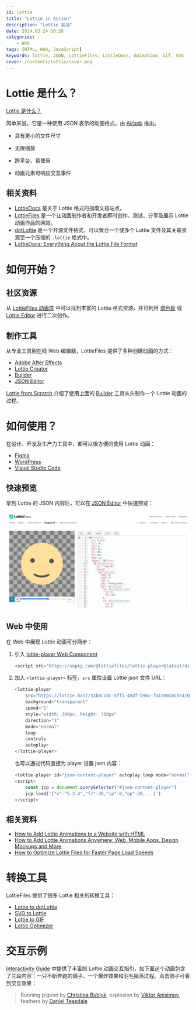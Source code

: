 ```yaml
---
id: lottie
title: "Lottie in Action"
description: "Lottie 实战"
date: 2024.03.24 10:26
categories:
    - Web
tags: [HTML, Web, JavaScript]
keywords: lottie, JSON, LottieFiles, LottieDocs, Animation, Gif, SVG
cover: /contents/lottie/cover.png
---
```


<script src="https://unpkg.com/@lottiefiles/lottie-player@2.0.4/dist/lottie-player.js"></script>

Lottie 是什么？
=============

[Lottie 是什么？](https://lottiefiles.com/what-is-lottie) 

简单来说，它是一种使用 JSON 表示的动画格式，由 [Airbnb](https://airbnb.io/lottie) 推出。

- 具有更小的文件尺寸

<lottie-player autoplay loop mode="normal" style="width: 640px" src="/contents/lottie/small.json"></lottie-player>

- 无限缩放

<lottie-player autoplay loop mode="normal" style="width: 320px" src="/contents/lottie/scalable.json"></lottie-player>

- 跨平台、易使用

<lottie-player autoplay loop mode="normal" style="width: 320px" src="/contents/lottie/multi-platform.json"></lottie-player>

- 动画元素可响应交互事件

<lottie-player autoplay loop mode="normal" style="width: 320px" src="/contents/lottie/interactivity.json"></lottie-player>

相关资料
-------

- [LottieDocs](https://lottiefiles.github.io/lottie-docs/) 是关于 Lottie 格式的指南文档站点。
- [LottieFiles](https://www.lottiefiles.com/) 是一个让动画制作者和开发者即时创作、测试、分享及展示 Lottie 动画作品的网站。
- [dotLottie](https://dotlottie.io/) 是一个开源文件格式，可以聚合一个或多个 Lottie 文件及其关联资源至一个压缩的 `.lottie` 格式中。
- [LottieDocs: Everything About the Lottie File Format](https://lottiefiles.com/blog/working-with-lottie-animations/lottiedocs-everything-about-lottie-json-file-format) 


如何开始？
========

社区资源
-------

从 [LottieFiles 动画库](https://lottiefiles.com/featured) 中可以找到丰富的 Lottie 格式资源，并可利用 [调色板](https://lottiefiles.com/features/color-palette) 或 [Lottie Editor](https://lottiefiles.com/lottie-editor) 进行二次创作。

制作工具
-------

从专业工具到在线 Web 编辑器，LottieFiles 提供了多种创建动画的方式：

- [Adobe After Effects](https://lottiefiles.com/plugins/after-effects)
- [Lottie Creator](https://lottiefiles.com/lottie-creator)
- [Builder](https://lottiefiles.github.io/lottie-docs/playground/builder/)
- [JSON Editor](https://lottiefiles.github.io/lottie-docs/playground/json_editor/)

[Lottie from Scratch](https://lottiefiles.github.io/lottie-docs/breakdown/lottie_from_scratch/) 介绍了使用上面的 [Builder](https://lottiefiles.github.io/lottie-docs/playground/builder/) 工具从头制作一个 Lottie 动画的过程。


如何使用？
========

在设计、开发及生产力工具中，都可以很方便的使用 Lottie 动画：

- [Figma](https://lottiefiles.com/figma)
- [WordPress](https://lottiefiles.com/plugins/wordpress)
- [Visual Studio Code](https://lottiefiles.com/plugins/visual-studio-code)

快速预览
-------

拿到 Lottie 的 JSON 内容后，可以在 [JSON Editor](https://lottiefiles.github.io/lottie-docs/playground/json_editor/) 中快速预览：

![editor](/contents/lottie/editor.png)

Web 中使用
---------

在 Web 中展现 Lottie 动画可分两步：

1. 引入 [lottie-player Web Component](https://github.com/LottieFiles/lottie-player)

    ```js
    <script src="https://unpkg.com/@lottiefiles/lottie-player@latest/dist/lottie-player.js"></script>
    ```

2. 加入 `<lottie-player>` 标签，`src` 属性设置 Lottie json 文件 URL：

    ```js
    <lottie-player 
        src="https://lottie.host/31b0c1dc-5ff1-45df-b96c-fa1200c8c554/QTcdtW0332.json" 
        background="transparent" 
        speed="1" 
        style="width: 300px; height: 300px" 
        direction="1" 
        mode="normal" 
        loop 
        controls 
        autoplay>
    </lottie-player>
    ```

    <lottie-player src="/contents/lottie/smile.json" background="transparent" speed="1" style="width: 300px; height: 300px" direction="1" mode="normal" loop controls autoplay></lottie-player>

    也可以通过代码直接为 player 设置 json 内容：

    ```js
    <lottie-player id="json-content-player" autoplay loop mode="normal" style="width: 320px"></lottie-player>
    <script>
        const jcp = document.querySelector("#json-content-player")
        jcp.load('{"v":"5.3.4","fr":30,"ip":0,"op":38,...}')
    </script>
    ```

    <lottie-player id="json-content-player" autoplay loop mode="normal" style="width: 320px"></lottie-player>
    <script>
        const jcp = document.querySelector("#json-content-player");
        jcp.load(
            '{"v":"5.3.4","fr":30,"ip":0,"op":38,"w":315,"h":600,"nm":"new","ddd":0,"assets":[],"fonts":{"list":[{"origin":0,"fPath":"https://fonts.googleapis.com/css?family=Teko","fClass":"","fFamily":"Teko","fWeight":"","fStyle":"Bold","fName":"Teko-Bold","ascent":66.8991088867188}]},"layers":[{"ddd":0,"ind":1,"ty":5,"nm":"Text","sr":1,"ks":{"o":{"a":0,"k":100,"ix":11},"r":{"a":0,"k":0,"ix":10},"p":{"a":1,"k":[{"i":{"x":0.667,"y":1},"o":{"x":0.333,"y":0},"n":"0p667_1_0p333_0","t":0,"s":[156,406.5,0],"e":[162.5,313.356,0],"to":[0,10.0499181747437,0],"ti":[0,-19.352819442749,0]},{"i":{"x":0.667,"y":1},"o":{"x":0.333,"y":0},"n":"0p667_1_0p333_0","t":6,"s":[162.5,313.356,0],"e":[155.5,501,0],"to":[0,4.55757522583008,0],"ti":[0,-2.36674880981445,0]},{"i":{"x":0.667,"y":1},"o":{"x":0.333,"y":0},"n":"0p667_1_0p333_0","t":17,"s":[155.5,501,0],"e":[156,481,0],"to":[0,12.4166669845581,0],"ti":[0,-2.36674880981445,0]},{"i":{"x":0.667,"y":1},"o":{"x":0.167,"y":0},"n":"0p667_1_0p167_0","t":21,"s":[156,481,0],"e":[156,481,0],"to":[0,12.4166669845581,0],"ti":[0,-2.36674880981445,0]},{"t":22}],"ix":2},"a":{"a":0,"k":[0,0,0],"ix":1},"s":{"a":1,"k":[{"i":{"x":[0.667,0.667,0.667],"y":[1,1,1]},"o":{"x":[0.333,0.333,0.333],"y":[0,0,0]},"n":["0p667_1_0p333_0","0p667_1_0p333_0","0p667_1_0p333_0"],"t":0,"s":[100,-0.676,100],"e":[100,100,100]},{"i":{"x":[0.667,0.667,0.667],"y":[1,1,1]},"o":{"x":[0.333,0.333,0.333],"y":[0,0,0]},"n":["0p667_1_0p333_0","0p667_1_0p333_0","0p667_1_0p333_0"],"t":17,"s":[100,100,100],"e":[100,100,100]},{"i":{"x":[0.667,0.667,0.667],"y":[1,1,1]},"o":{"x":[0.167,0.167,0.167],"y":[0,0,0]},"n":["0p667_1_0p167_0","0p667_1_0p167_0","0p667_1_0p167_0"],"t":21,"s":[100,100,100],"e":[100,100,100]},{"t":22}],"ix":6}},"ao":0,"t":{"d":{"k":[{"s":{"s":41,"f":"Teko-Bold","t":"Yey!","j":2,"tr":0,"lh":49.2,"ls":0,"fc":[0.113,0.597,0.871]},"t":0}]},"p":{},"m":{"g":1,"a":{"a":0,"k":[0,0],"ix":2}},"a":[]},"ip":0,"op":150,"st":0,"bm":0},{"ddd":0,"ind":2,"ty":4,"nm":"bodyband Konturen","parent":4,"sr":1,"ks":{"o":{"a":0,"k":100,"ix":11},"r":{"a":0,"k":0,"ix":10},"p":{"a":0,"k":[157.5,129,0],"ix":2},"a":{"a":0,"k":[157.5,140,0],"ix":1},"s":{"a":0,"k":[100,100,100],"ix":6}},"ao":0,"shapes":[{"ty":"gr","it":[{"ind":0,"ty":"sh","ix":1,"ks":{"a":1,"k":[{"i":{"x":0.667,"y":1},"o":{"x":0.333,"y":0},"n":"0p667_1_0p333_0","t":9,"s":[{"i":[[0,0],[0,0],[0,0],[0,0]],"o":[[0,0],[0,0],[0,0],[0,0]],"v":[[-14.5,52],[14.5,52],[14.5,52.25],[-14.5,52.25]],"c":true}],"e":[{"i":[[0,0],[0,0],[0,0],[0,0]],"o":[[0,0],[0,0],[0,0],[0,0]],"v":[[-14.5,-41],[14.5,-41],[14.5,52.25],[-14.5,52.25]],"c":true}]},{"t":19.111328125}],"ix":2},"nm":"Pfad 1","mn":"ADBE Vector Shape - Group","hd":false},{"ty":"fl","c":{"a":0,"k":[0.870999991894,0.270999997854,0.434400886297,1],"ix":4},"o":{"a":0,"k":100,"ix":5},"r":1,"nm":"Fläche 1","mn":"ADBE Vector Graphic - Fill","hd":false},{"ty":"tr","p":{"a":0,"k":[160.5,184],"ix":2},"a":{"a":0,"k":[0,0],"ix":1},"s":{"a":0,"k":[100,100],"ix":3},"r":{"a":0,"k":0,"ix":6},"o":{"a":0,"k":100,"ix":7},"sk":{"a":0,"k":0,"ix":4},"sa":{"a":0,"k":0,"ix":5},"nm":"Transform"}],"nm":"Gruppe 1","np":2,"cix":2,"ix":1,"mn":"ADBE Vector Group","hd":false}],"ip":0,"op":150,"st":0,"bm":0},{"ddd":0,"ind":3,"ty":4,"nm":"topband Konturen","parent":5,"sr":1,"ks":{"o":{"a":0,"k":100,"ix":11},"r":{"a":0,"k":0,"ix":10},"p":{"a":0,"k":[157.5,140,0],"ix":2},"a":{"a":0,"k":[157.5,140,0],"ix":1},"s":{"a":0,"k":[100,100,100],"ix":6}},"ao":0,"shapes":[{"ty":"gr","it":[{"ind":0,"ty":"sh","ix":1,"ks":{"a":1,"k":[{"i":{"x":0.667,"y":1},"o":{"x":0.333,"y":0},"n":"0p667_1_0p333_0","t":16.777,"s":[{"i":[[0,0],[0,0],[0,0],[0,0]],"o":[[0,0],[0,0],[0,0],[0,0]],"v":[[-14.5,-14.5],[14.5,-14.5],[15.036,-14.207],[-13.964,-14.207]],"c":true}],"e":[{"i":[[0,0],[0,0],[0,0],[0,0]],"o":[[0,0],[0,0],[0,0],[0,0]],"v":[[-14.5,-14.5],[14.5,-14.5],[14.5,14.5],[-14.5,14.5]],"c":true}]},{"t":23}],"ix":2},"nm":"Pfad 1","mn":"ADBE Vector Shape - Group","hd":false},{"ty":"fl","c":{"a":0,"k":[0.870588243008,0.270588248968,0.435294121504,1],"ix":4},"o":{"a":0,"k":100,"ix":5},"r":1,"nm":"Fläche 1","mn":"ADBE Vector Graphic - Fill","hd":false},{"ty":"tr","p":{"a":0,"k":[160.5,128.5],"ix":2},"a":{"a":0,"k":[0,0],"ix":1},"s":{"a":0,"k":[100,100],"ix":3},"r":{"a":0,"k":0,"ix":6},"o":{"a":0,"k":100,"ix":7},"sk":{"a":0,"k":0,"ix":4},"sa":{"a":0,"k":0,"ix":5},"nm":"Transform"}],"nm":"Gruppe 1","np":2,"cix":2,"ix":1,"mn":"ADBE Vector Group","hd":false}],"ip":0,"op":150,"st":0,"bm":0},{"ddd":0,"ind":4,"ty":4,"nm":"body Konturen","sr":1,"ks":{"o":{"a":0,"k":100,"ix":11},"r":{"a":1,"k":[{"i":{"x":[0.833],"y":[0.833]},"o":{"x":[0.167],"y":[0.167]},"n":["0p833_0p833_0p167_0p167"],"t":0,"s":[0],"e":[-13]},{"i":{"x":[0.833],"y":[0.833]},"o":{"x":[0.167],"y":[0.167]},"n":["0p833_0p833_0p167_0p167"],"t":5.432,"s":[-13],"e":[17.85]},{"i":{"x":[0.833],"y":[0.833]},"o":{"x":[0.167],"y":[0.167]},"n":["0p833_0p833_0p167_0p167"],"t":11.111,"s":[17.85],"e":[0]},{"t":16.2958984375}],"ix":10},"p":{"a":1,"k":[{"i":{"x":0.667,"y":1},"o":{"x":0.333,"y":0},"n":"0p667_1_0p333_0","t":0,"s":[162.125,407.599,0],"e":[162.125,305.599,0],"to":[0,0,0],"ti":[0,0,0]},{"i":{"x":0.667,"y":1},"o":{"x":0.333,"y":0},"n":"0p667_1_0p333_0","t":8.148,"s":[162.125,305.599,0],"e":[162.125,396.099,0],"to":[0,0,0],"ti":[0,0,0]},{"t":16.2958984375}],"ix":2},"a":{"a":0,"k":[162.125,225.099,0],"ix":1},"s":{"a":0,"k":[100,100,100],"ix":6}},"ao":0,"shapes":[{"ty":"gr","it":[{"ind":0,"ty":"sh","ix":1,"ks":{"a":1,"k":[{"i":{"x":0.833,"y":0.833},"o":{"x":0.167,"y":0.167},"n":"0p833_0p833_0p167_0p167","t":0,"s":[{"i":[[0,0],[0,0],[0,0],[-3.228,0],[0,0],[-2.75,0.062]],"o":[[0,0],[0,0],[4.75,-0.188],[0,0],[3.228,0],[0,0]],"v":[[56.25,46.5],[-54.75,46.5],[-55,46.688],[-49.658,46.5],[49.658,46.5],[56,46.688]],"c":true}],"e":[{"i":[[0,0],[0,0],[0,0],[-3.228,0],[0,0],[0,3.21]],"o":[[0,0],[0,0],[0,3.21],[0,0],[3.228,0],[0,0]],"v":[[55.5,-46.5],[-55.5,-46.5],[-55.5,40.688],[-49.658,46.5],[49.658,46.5],[55.5,40.688]],"c":true}]},{"t":3.7041015625}],"ix":2},"nm":"Pfad 1","mn":"ADBE Vector Shape - Group","hd":false},{"ty":"fl","c":{"a":0,"k":[0.008000000785,0.588000009574,0.847000002394,1],"ix":4},"o":{"a":0,"k":100,"ix":5},"r":1,"nm":"Fläche 1","mn":"ADBE Vector Graphic - Fill","hd":false},{"ty":"tr","p":{"a":0,"k":[161.5,178.5],"ix":2},"a":{"a":0,"k":[0,0],"ix":1},"s":{"a":0,"k":[100,100],"ix":3},"r":{"a":0,"k":0,"ix":6},"o":{"a":0,"k":100,"ix":7},"sk":{"a":0,"k":0,"ix":4},"sa":{"a":0,"k":0,"ix":5},"nm":"Transform"}],"nm":"Gruppe 1","np":2,"cix":2,"ix":1,"mn":"ADBE Vector Group","hd":false}],"ip":0,"op":150,"st":0,"bm":0},{"ddd":0,"ind":5,"ty":4,"nm":"top Konturen","sr":1,"ks":{"o":{"a":1,"k":[{"i":{"x":[0.833],"y":[0.833]},"o":{"x":[0.167],"y":[0.167]},"n":["0p833_0p833_0p167_0p167"],"t":3.704,"s":[0],"e":[100]},{"t":4.4443359375}],"ix":11},"r":{"a":1,"k":[{"i":{"x":[0.833],"y":[0.833]},"o":{"x":[0.167],"y":[0.167]},"n":["0p833_0p833_0p167_0p167"],"t":8.148,"s":[10],"e":[-23]},{"i":{"x":[0.833],"y":[0.833]},"o":{"x":[0.167],"y":[0.167]},"n":["0p833_0p833_0p167_0p167"],"t":14.074,"s":[-23],"e":[0]},{"t":20}],"ix":10},"p":{"a":1,"k":[{"i":{"x":0.937,"y":0.946},"o":{"x":0.167,"y":0.167},"n":"0p937_0p946_0p167_0p167","t":0,"s":[160,337.5,0],"e":[150,194.5,0],"to":[0,0,0],"ti":[0,0,0]},{"i":{"x":0.097,"y":0},"o":{"x":0.084,"y":0.101},"n":"0p097_0_0p084_0p101","t":10.37,"s":[150,194.5,0],"e":[161,288.5,0],"to":[0,0,0],"ti":[0,0,0]},{"t":20}],"ix":2},"a":{"a":0,"k":[161,128.5,0],"ix":1},"s":{"a":1,"k":[{"i":{"x":[0.667,0.667,0.667],"y":[1,1,1]},"o":{"x":[0.333,0.333,0.333],"y":[0,0,0]},"n":["0p667_1_0p333_0","0p667_1_0p333_0","0p667_1_0p333_0"],"t":0,"s":[0,0,100],"e":[58.621,58.621,100]},{"i":{"x":[0.667,0.667,0.667],"y":[1,1,1]},"o":{"x":[0.333,0.333,0.333],"y":[0,0,0]},"n":["0p667_1_0p333_0","0p667_1_0p333_0","0p667_1_0p333_0"],"t":10.37,"s":[58.621,58.621,100],"e":[100,100,100]},{"t":20}],"ix":6}},"ao":0,"shapes":[{"ty":"gr","it":[{"ind":0,"ty":"sh","ix":1,"ks":{"a":0,"k":{"i":[[3.219,0],[0,0],[0,-3.204],[0,0],[-3.219,0],[0,0],[0,3.204],[0,0]],"o":[[0,0],[-3.219,0],[0,0],[0,3.204],[0,0],[3.219,0],[0,0],[0,-3.204]],"v":[[61.174,-14.5],[-61.174,-14.5],[-67,-8.7],[-67,8.7],[-61.174,14.5],[61.174,14.5],[67,8.7],[67,-8.7]],"c":true},"ix":2},"nm":"Pfad 1","mn":"ADBE Vector Shape - Group","hd":false},{"ty":"fl","c":{"a":0,"k":[0.011999999776,0.663000009574,0.957000014361,1],"ix":4},"o":{"a":0,"k":100,"ix":5},"r":1,"nm":"Fläche 1","mn":"ADBE Vector Graphic - Fill","hd":false},{"ty":"tr","p":{"a":0,"k":[161,128.5],"ix":2},"a":{"a":0,"k":[0,0],"ix":1},"s":{"a":0,"k":[100,100],"ix":3},"r":{"a":0,"k":0,"ix":6},"o":{"a":0,"k":100,"ix":7},"sk":{"a":0,"k":0,"ix":4},"sa":{"a":0,"k":0,"ix":5},"nm":"Transform"}],"nm":"Gruppe 1","np":2,"cix":2,"ix":1,"mn":"ADBE Vector Group","hd":false}],"ip":0,"op":150,"st":0,"bm":0},{"ddd":0,"ind":6,"ty":4,"nm":"schleife/new Konturen","parent":5,"sr":1,"ks":{"o":{"a":0,"k":100,"ix":11},"r":{"a":0,"k":0,"ix":10},"p":{"a":0,"k":[161,115,0],"ix":2},"a":{"a":0,"k":[161,115,0],"ix":1},"s":{"a":1,"k":[{"i":{"x":[0.029,0.029,0.833],"y":[1.656,1.656,-15.667]},"o":{"x":[0.167,0.167,0.167],"y":[0.167,0.167,16.667]},"n":["0p029_1p656_0p167_0p167","0p029_1p656_0p167_0p167","0p833_-15p667_0p167_16p667"],"t":23,"s":[0,0,100],"e":[100,100,100]},{"t":34}],"ix":6}},"ao":0,"shapes":[{"ty":"gr","it":[{"ind":0,"ty":"sh","ix":1,"ks":{"a":0,"k":{"i":[[8.059,0],[1.667,-0.428],[-0.598,-1.849],[-1.278,0],[0,-4.797],[4.835,0],[0,0],[-8.693,2.139],[0.541,1.87],[3.006,-6.366],[4.932,3.716],[1.157,-1.595],[-1.586,-3.998],[0,0],[0,4.796],[-4.834,0],[-2.606,-1.934],[-1.272,1.478],[5.256,0],[0,-7.995],[-8.058,0],[0,0],[0,0],[0,7.995]],"o":[[-1.91,0],[0.541,1.87],[1.145,-0.282],[4.835,0],[0,4.796],[0,0],[2.097,-5.318],[-0.598,-1.849],[-9.385,2.413],[-2.071,-4.386],[-1.272,1.478],[5.152,3.823],[0,0],[-4.834,0],[0,-4.797],[3.679,0],[1.157,-1.595],[-3.498,-2.637],[-8.058,0],[0,7.995],[0,0],[0,0],[8.059,0],[0,-7.995]],"v":[[23.385,-14.5],[18.024,-13.831],[19.756,-8.259],[23.385,-8.7],[32.155,0],[23.385,8.7],[4.075,8.7],[19.756,-8.259],[18.024,-13.831],[0,3.422],[-10.322,-10.065],[-13.987,-5.478],[-4.083,8.7],[-23.385,8.7],[-32.154,0],[-23.385,-8.7],[-13.987,-5.478],[-10.322,-10.065],[-23.385,-14.5],[-38,0],[-23.385,14.5],[0,14.5],[23.385,14.5],[38,0]],"c":true},"ix":2},"nm":"Pfad 1","mn":"ADBE Vector Shape - Group","hd":false},{"ty":"fl","c":{"a":0,"k":[1,0.830999995213,0.395999983245,1],"ix":4},"o":{"a":0,"k":100,"ix":5},"r":1,"nm":"Fläche 1","mn":"ADBE Vector Graphic - Fill","hd":false},{"ty":"tr","p":{"a":0,"k":[161,100.5],"ix":2},"a":{"a":0,"k":[0,0],"ix":1},"s":{"a":0,"k":[100,100],"ix":3},"r":{"a":0,"k":0,"ix":6},"o":{"a":0,"k":100,"ix":7},"sk":{"a":0,"k":0,"ix":4},"sa":{"a":0,"k":0,"ix":5},"nm":"Transform"}],"nm":"Gruppe 1","np":2,"cix":2,"ix":1,"mn":"ADBE Vector Group","hd":false}],"ip":0,"op":150,"st":0,"bm":0},{"ddd":0,"ind":7,"ty":4,"nm":"shadow Konturen","sr":1,"ks":{"o":{"a":0,"k":100,"ix":11},"r":{"a":0,"k":0,"ix":10},"p":{"a":0,"k":[162,396,0],"ix":2},"a":{"a":0,"k":[162,225,0],"ix":1},"s":{"a":1,"k":[{"i":{"x":[0.115,0.115,0.833],"y":[1,1,-5.19]},"o":{"x":[0.167,0.167,0.167],"y":[0.167,0.167,16.667]},"n":["0p115_1_0p167_0p167","0p115_1_0p167_0p167","0p833_-5p19_0p167_16p667"],"t":0,"s":[0,0,100],"e":[100,100,100]},{"t":13}],"ix":6}},"ao":0,"shapes":[{"ty":"gr","it":[{"ind":0,"ty":"sh","ix":1,"ks":{"a":0,"k":{"i":[[-53.02,0],[0,-3.313],[53.02,0],[0,3.313]],"o":[[53.02,0],[0,3.313],[-53.02,0],[0,-3.313]],"v":[[0,-6],[96,0],[0,6],[-96,0]],"c":true},"ix":2},"nm":"Pfad 1","mn":"ADBE Vector Shape - Group","hd":false},{"ty":"fl","c":{"a":0,"k":[0.944999964097,0.944999964097,0.944999964097,1],"ix":4},"o":{"a":0,"k":100,"ix":5},"r":1,"nm":"Fläche 1","mn":"ADBE Vector Graphic - Fill","hd":false},{"ty":"tr","p":{"a":0,"k":[162,225],"ix":2},"a":{"a":0,"k":[0,0],"ix":1},"s":{"a":0,"k":[100,100],"ix":3},"r":{"a":0,"k":0,"ix":6},"o":{"a":0,"k":100,"ix":7},"sk":{"a":0,"k":0,"ix":4},"sa":{"a":0,"k":0,"ix":5},"nm":"Transform"}],"nm":"Gruppe 1","np":2,"cix":2,"ix":1,"mn":"ADBE Vector Group","hd":false}],"ip":0,"op":150,"st":0,"bm":0},{"ddd":0,"ind":8,"ty":4,"nm":"Ebene 12 Konturen","sr":1,"ks":{"o":{"a":0,"k":100,"ix":11},"r":{"a":1,"k":[{"i":{"x":[0.833],"y":[0.833]},"o":{"x":[0.167],"y":[0.167]},"n":["0p833_0p833_0p167_0p167"],"t":9,"s":[262],"e":[0]},{"t":29}],"ix":10},"p":{"a":1,"k":[{"i":{"x":0,"y":0.359},"o":{"x":0.167,"y":0.167},"n":"0_0p359_0p167_0p167","t":9,"s":[157.5,300,0],"e":[95.449,204.997,0],"to":[0,0,0],"ti":[0,0,0]},{"t":29}],"ix":2},"a":{"a":0,"k":[95.449,44.997,0],"ix":1},"s":{"a":1,"k":[{"i":{"x":[0.042,0.042,0.833],"y":[1.006,1.006,-26.778]},"o":{"x":[0.167,0.167,0.167],"y":[0.167,0.167,16.667]},"n":["0p042_1p006_0p167_0p167","0p042_1p006_0p167_0p167","0p833_-26p778_0p167_16p667"],"t":9,"s":[0,0,100],"e":[100,100,100]},{"t":29}],"ix":6}},"ao":0,"shapes":[{"ty":"gr","it":[{"ind":0,"ty":"sh","ix":1,"ks":{"a":0,"k":{"i":[[0,0],[0,0],[0,0],[0,0],[0,0],[0,0]],"o":[[0,0],[0,0],[0,0],[0,0],[0,0],[0,0]],"v":[[-2.18,-3.777],[2.178,-3.775],[4.359,0.001],[2.181,3.777],[-2.18,3.775],[-4.359,-0.001]],"c":true},"ix":2},"nm":"Pfad 1","mn":"ADBE Vector Shape - Group","hd":false},{"ty":"st","c":{"a":0,"k":[0.011999999776,0.663000009574,0.957000014361,1],"ix":3},"o":{"a":0,"k":100,"ix":4},"w":{"a":0,"k":1,"ix":5},"lc":1,"lj":1,"ml":4,"ml2":{"a":0,"k":4,"ix":8},"nm":"Kontur 1","mn":"ADBE Vector Graphic - Stroke","hd":false},{"ty":"tr","p":{"a":0,"k":[95.449,44.997],"ix":2},"a":{"a":0,"k":[0,0],"ix":1},"s":{"a":0,"k":[100,100],"ix":3},"r":{"a":0,"k":0,"ix":6},"o":{"a":0,"k":100,"ix":7},"sk":{"a":0,"k":0,"ix":4},"sa":{"a":0,"k":0,"ix":5},"nm":"Transform"}],"nm":"Gruppe 1","np":2,"cix":2,"ix":1,"mn":"ADBE Vector Group","hd":false}],"ip":0,"op":150,"st":0,"bm":0},{"ddd":0,"ind":9,"ty":4,"nm":"Ebene 13 Konturen","sr":1,"ks":{"o":{"a":0,"k":100,"ix":11},"r":{"a":1,"k":[{"i":{"x":[0.833],"y":[0.833]},"o":{"x":[0.167],"y":[0.167]},"n":["0p833_0p833_0p167_0p167"],"t":3,"s":[-63],"e":[0]},{"t":23}],"ix":10},"p":{"a":1,"k":[{"i":{"x":0,"y":0.564},"o":{"x":0.167,"y":0.167},"n":"0_0p564_0p167_0p167","t":3,"s":[157.5,300,0],"e":[248.067,272.75,0],"to":[0,0,0],"ti":[0,0,0]},{"t":23}],"ix":2},"a":{"a":0,"k":[248.067,112.75,0],"ix":1},"s":{"a":1,"k":[{"i":{"x":[0.042,0.042,0.833],"y":[1.006,1.006,-26.778]},"o":{"x":[0.167,0.167,0.167],"y":[0.167,0.167,16.667]},"n":["0p042_1p006_0p167_0p167","0p042_1p006_0p167_0p167","0p833_-26p778_0p167_16p667"],"t":3,"s":[0,0,100],"e":[100,100,100]},{"t":23}],"ix":6}},"ao":0,"shapes":[{"ty":"gr","it":[{"ind":0,"ty":"sh","ix":1,"ks":{"a":0,"k":{"i":[[0,0],[0,0],[0,0],[0,0],[0,0],[0,0]],"o":[[0,0],[0,0],[0,0],[0,0],[0,0],[0,0]],"v":[[-1.53,-6.63],[4.974,-4.639],[6.505,1.99],[1.532,6.63],[-4.972,4.64],[-6.505,-1.989]],"c":true},"ix":2},"nm":"Pfad 1","mn":"ADBE Vector Shape - Group","hd":false},{"ty":"st","c":{"a":0,"k":[0.011999999776,0.663000009574,0.957000014361,1],"ix":3},"o":{"a":0,"k":100,"ix":4},"w":{"a":0,"k":1,"ix":5},"lc":1,"lj":1,"ml":4,"ml2":{"a":0,"k":4,"ix":8},"nm":"Kontur 1","mn":"ADBE Vector Graphic - Stroke","hd":false},{"ty":"tr","p":{"a":0,"k":[248.067,112.75],"ix":2},"a":{"a":0,"k":[0,0],"ix":1},"s":{"a":0,"k":[100,100],"ix":3},"r":{"a":0,"k":0,"ix":6},"o":{"a":0,"k":100,"ix":7},"sk":{"a":0,"k":0,"ix":4},"sa":{"a":0,"k":0,"ix":5},"nm":"Transform"}],"nm":"Gruppe 1","np":2,"cix":2,"ix":1,"mn":"ADBE Vector Group","hd":false}],"ip":0,"op":150,"st":0,"bm":0},{"ddd":0,"ind":10,"ty":4,"nm":"Ebene 14 Konturen","sr":1,"ks":{"o":{"a":0,"k":100,"ix":11},"r":{"a":1,"k":[{"i":{"x":[0.833],"y":[0.833]},"o":{"x":[0.167],"y":[0.167]},"n":["0p833_0p833_0p167_0p167"],"t":0,"s":[-200],"e":[0]},{"t":20}],"ix":10},"p":{"a":1,"k":[{"i":{"x":0,"y":0.477},"o":{"x":0.167,"y":0.167},"n":"0_0p477_0p167_0p167","t":0,"s":[157.5,300,0],"e":[268.728,217.196,0],"to":[0,0,0],"ti":[0,0,0]},{"t":20}],"ix":2},"a":{"a":0,"k":[120.728,247.196,0],"ix":1},"s":{"a":1,"k":[{"i":{"x":[0.042,0.042,0.833],"y":[1.006,1.006,-26.778]},"o":{"x":[0.167,0.167,0.167],"y":[0.167,0.167,16.667]},"n":["0p042_1p006_0p167_0p167","0p042_1p006_0p167_0p167","0p833_-26p778_0p167_16p667"],"t":0,"s":[0,0,100],"e":[100,100,100]},{"t":20}],"ix":6}},"ao":0,"shapes":[{"ty":"gr","it":[{"ind":0,"ty":"sh","ix":1,"ks":{"a":0,"k":{"i":[[0,0],[0,0],[0,0]],"o":[[0,0],[0,0],[0,0]],"v":[[-2.376,-3.394],[2.799,1.018],[-2.799,3.394]],"c":true},"ix":2},"nm":"Pfad 1","mn":"ADBE Vector Shape - Group","hd":false},{"ty":"st","c":{"a":0,"k":[0.149000010771,0.783999992819,0.33300000359,1],"ix":3},"o":{"a":0,"k":100,"ix":4},"w":{"a":0,"k":1,"ix":5},"lc":1,"lj":1,"ml":4,"ml2":{"a":0,"k":4,"ix":8},"nm":"Kontur 1","mn":"ADBE Vector Graphic - Stroke","hd":false},{"ty":"tr","p":{"a":0,"k":[120.728,247.196],"ix":2},"a":{"a":0,"k":[0,0],"ix":1},"s":{"a":0,"k":[100,100],"ix":3},"r":{"a":0,"k":0,"ix":6},"o":{"a":0,"k":100,"ix":7},"sk":{"a":0,"k":0,"ix":4},"sa":{"a":0,"k":0,"ix":5},"nm":"Transform"}],"nm":"Gruppe 1","np":2,"cix":2,"ix":1,"mn":"ADBE Vector Group","hd":false}],"ip":0,"op":150,"st":0,"bm":0},{"ddd":0,"ind":11,"ty":4,"nm":"Ebene 15 Konturen","sr":1,"ks":{"o":{"a":0,"k":100,"ix":11},"r":{"a":1,"k":[{"i":{"x":[0.833],"y":[0.833]},"o":{"x":[0.167],"y":[0.167]},"n":["0p833_0p833_0p167_0p167"],"t":8,"s":[134],"e":[0]},{"t":28}],"ix":10},"p":{"a":1,"k":[{"i":{"x":0,"y":0.547},"o":{"x":0.167,"y":0.167},"n":"0_0p547_0p167_0p167","t":8,"s":[157.5,300,0],"e":[61.63,299.445,0],"to":[0,0,0],"ti":[0,0,0]},{"t":28}],"ix":2},"a":{"a":0,"k":[61.63,139.445,0],"ix":1},"s":{"a":1,"k":[{"i":{"x":[0.042,0.042,0.833],"y":[1.006,1.006,-26.778]},"o":{"x":[0.167,0.167,0.167],"y":[0.167,0.167,16.667]},"n":["0p042_1p006_0p167_0p167","0p042_1p006_0p167_0p167","0p833_-26p778_0p167_16p667"],"t":8,"s":[0,0,100],"e":[100,100,100]},{"t":28}],"ix":6}},"ao":0,"shapes":[{"ty":"gr","it":[{"ind":0,"ty":"sh","ix":1,"ks":{"a":0,"k":{"i":[[0,0],[0,0],[0,0]],"o":[[0,0],[0,0],[0,0]],"v":[[4.37,-5.433],[4.286,5.433],[-4.37,1.022]],"c":true},"ix":2},"nm":"Pfad 1","mn":"ADBE Vector Shape - Group","hd":false},{"ty":"st","c":{"a":0,"k":[0.149000010771,0.783999992819,0.33300000359,1],"ix":3},"o":{"a":0,"k":100,"ix":4},"w":{"a":0,"k":1,"ix":5},"lc":1,"lj":1,"ml":4,"ml2":{"a":0,"k":4,"ix":8},"nm":"Kontur 1","mn":"ADBE Vector Graphic - Stroke","hd":false},{"ty":"tr","p":{"a":0,"k":[61.63,139.445],"ix":2},"a":{"a":0,"k":[0,0],"ix":1},"s":{"a":0,"k":[100,100],"ix":3},"r":{"a":0,"k":0,"ix":6},"o":{"a":0,"k":100,"ix":7},"sk":{"a":0,"k":0,"ix":4},"sa":{"a":0,"k":0,"ix":5},"nm":"Transform"}],"nm":"Gruppe 1","np":2,"cix":2,"ix":1,"mn":"ADBE Vector Group","hd":false}],"ip":0,"op":150,"st":0,"bm":0},{"ddd":0,"ind":12,"ty":4,"nm":"Ebene 16 Konturen","sr":1,"ks":{"o":{"a":0,"k":100,"ix":11},"r":{"a":1,"k":[{"i":{"x":[0.833],"y":[0.833]},"o":{"x":[0.167],"y":[0.167]},"n":["0p833_0p833_0p167_0p167"],"t":5,"s":[74],"e":[0]},{"t":25}],"ix":10},"p":{"a":1,"k":[{"i":{"x":0,"y":0.387},"o":{"x":0.167,"y":0.167},"n":"0_0p387_0p167_0p167","t":5,"s":[157.5,300,0],"e":[183.561,192.661,0],"to":[0,0,0],"ti":[0,0,0]},{"t":25}],"ix":2},"a":{"a":0,"k":[183.561,32.661,0],"ix":1},"s":{"a":1,"k":[{"i":{"x":[0.042,0.042,0.833],"y":[1.006,1.006,-26.778]},"o":{"x":[0.167,0.167,0.167],"y":[0.167,0.167,16.667]},"n":["0p042_1p006_0p167_0p167","0p042_1p006_0p167_0p167","0p833_-26p778_0p167_16p667"],"t":5,"s":[0,0,100],"e":[100,100,100]},{"t":25}],"ix":6}},"ao":0,"shapes":[{"ty":"gr","it":[{"ind":0,"ty":"sh","ix":1,"ks":{"a":0,"k":{"i":[[-2.146,0],[0,-2.147],[2.146,0],[0,2.147]],"o":[[2.146,0],[0,2.147],[-2.146,0],[0,-2.147]],"v":[[-0.001,-3.888],[3.886,0],[-0.001,3.888],[-3.887,0]],"c":true},"ix":2},"nm":"Pfad 1","mn":"ADBE Vector Shape - Group","hd":false},{"ty":"st","c":{"a":0,"k":[0.039000002543,0.313999998803,0.39199999641,1],"ix":3},"o":{"a":0,"k":100,"ix":4},"w":{"a":0,"k":1,"ix":5},"lc":1,"lj":1,"ml":4,"ml2":{"a":0,"k":4,"ix":8},"nm":"Kontur 1","mn":"ADBE Vector Graphic - Stroke","hd":false},{"ty":"tr","p":{"a":0,"k":[183.561,32.661],"ix":2},"a":{"a":0,"k":[0,0],"ix":1},"s":{"a":0,"k":[100,100],"ix":3},"r":{"a":0,"k":0,"ix":6},"o":{"a":0,"k":100,"ix":7},"sk":{"a":0,"k":0,"ix":4},"sa":{"a":0,"k":0,"ix":5},"nm":"Transform"}],"nm":"Gruppe 1","np":2,"cix":2,"ix":1,"mn":"ADBE Vector Group","hd":false}],"ip":0,"op":150,"st":0,"bm":0},{"ddd":0,"ind":13,"ty":4,"nm":"Ebene 17 Konturen","sr":1,"ks":{"o":{"a":0,"k":100,"ix":11},"r":{"a":1,"k":[{"i":{"x":[0.833],"y":[0.833]},"o":{"x":[0.167],"y":[0.167]},"n":["0p833_0p833_0p167_0p167"],"t":12,"s":[29],"e":[0]},{"t":32}],"ix":10},"p":{"a":1,"k":[{"i":{"x":0,"y":0.463},"o":{"x":0.167,"y":0.167},"n":"0_0p463_0p167_0p167","t":12,"s":[157.5,300,0],"e":[44.65,196.558,0],"to":[0,0,0],"ti":[0,0,0]},{"t":32}],"ix":2},"a":{"a":0,"k":[214.65,244.558,0],"ix":1},"s":{"a":1,"k":[{"i":{"x":[0.042,0.042,0.833],"y":[1.006,1.006,-26.778]},"o":{"x":[0.167,0.167,0.167],"y":[0.167,0.167,16.667]},"n":["0p042_1p006_0p167_0p167","0p042_1p006_0p167_0p167","0p833_-26p778_0p167_16p667"],"t":12,"s":[0,0,100],"e":[100,100,100]},{"t":32}],"ix":6}},"ao":0,"shapes":[{"ty":"gr","it":[{"ind":0,"ty":"sh","ix":1,"ks":{"a":0,"k":{"i":[[-3.22,0],[0,-3.222],[3.22,0],[0,3.221]],"o":[[3.22,0],[0,3.221],[-3.22,0],[0,-3.222]],"v":[[0,-5.832],[5.829,0],[0,5.832],[-5.829,0]],"c":true},"ix":2},"nm":"Pfad 1","mn":"ADBE Vector Shape - Group","hd":false},{"ty":"st","c":{"a":0,"k":[0.039000002543,0.313999998803,0.39199999641,1],"ix":3},"o":{"a":0,"k":100,"ix":4},"w":{"a":0,"k":1,"ix":5},"lc":1,"lj":1,"ml":4,"ml2":{"a":0,"k":4,"ix":8},"nm":"Kontur 1","mn":"ADBE Vector Graphic - Stroke","hd":false},{"ty":"tr","p":{"a":0,"k":[214.65,244.558],"ix":2},"a":{"a":0,"k":[0,0],"ix":1},"s":{"a":0,"k":[100,100],"ix":3},"r":{"a":0,"k":0,"ix":6},"o":{"a":0,"k":100,"ix":7},"sk":{"a":0,"k":0,"ix":4},"sa":{"a":0,"k":0,"ix":5},"nm":"Transform"}],"nm":"Gruppe 1","np":2,"cix":2,"ix":1,"mn":"ADBE Vector Group","hd":false}],"ip":0,"op":150,"st":0,"bm":0},{"ddd":0,"ind":14,"ty":4,"nm":"Ebene 18 Konturen","sr":1,"ks":{"o":{"a":0,"k":100,"ix":11},"r":{"a":1,"k":[{"i":{"x":[0.833],"y":[0.833]},"o":{"x":[0.167],"y":[0.167]},"n":["0p833_0p833_0p167_0p167"],"t":3,"s":[168],"e":[0]},{"t":23}],"ix":10},"p":{"a":1,"k":[{"i":{"x":0,"y":0.243},"o":{"x":0.167,"y":0.167},"n":"0_0p243_0p167_0p167","t":3,"s":[157.5,300,0],"e":[294.925,272.226,0],"to":[0,0,0],"ti":[0,0,0]},{"t":23}],"ix":2},"a":{"a":0,"k":[62.925,234.226,0],"ix":1},"s":{"a":1,"k":[{"i":{"x":[0.042,0.042,0.833],"y":[1.006,1.006,-26.778]},"o":{"x":[0.167,0.167,0.167],"y":[0.167,0.167,16.667]},"n":["0p042_1p006_0p167_0p167","0p042_1p006_0p167_0p167","0p833_-26p778_0p167_16p667"],"t":3,"s":[0,0,100],"e":[100,100,100]},{"t":23}],"ix":6}},"ao":0,"shapes":[{"ty":"gr","it":[{"ind":0,"ty":"sh","ix":1,"ks":{"a":0,"k":{"i":[[0.209,0.131],[0,0],[0,0],[0.174,-0.142],[0,0],[0,0],[-0.093,-0.228],[0,0],[0,0],[-0.247,0.014],[0,0],[0,0],[-0.059,0.236],[0,0],[0,0]],"o":[[0,0],[0,0],[-0.012,-0.223],[0,0],[0,0],[-0.238,-0.069],[0,0],[0,0],[-0.135,0.201],[0,0],[0,0],[0.155,0.19],[0,0],[0,0],[0.232,-0.083]],"v":[[2.206,-0.077],[1.1,-0.771],[1.036,-2.051],[0.544,-2.269],[-0.45,-1.461],[-1.706,-1.819],[-2.062,-1.431],[-1.568,-0.237],[-2.281,0.82],[-2.008,1.278],[-0.711,1.208],[0.105,2.221],[0.628,2.116],[0.938,0.878],[2.156,0.446]],"c":true},"ix":2},"nm":"Pfad 1","mn":"ADBE Vector Shape - Group","hd":false},{"ty":"fl","c":{"a":0,"k":[1,0.728999956916,0.030999998953,1],"ix":4},"o":{"a":0,"k":100,"ix":5},"r":1,"nm":"Fläche 1","mn":"ADBE Vector Graphic - Fill","hd":false},{"ty":"tr","p":{"a":0,"k":[62.916,234.223],"ix":2},"a":{"a":0,"k":[0,0],"ix":1},"s":{"a":0,"k":[100,100],"ix":3},"r":{"a":0,"k":0,"ix":6},"o":{"a":0,"k":100,"ix":7},"sk":{"a":0,"k":0,"ix":4},"sa":{"a":0,"k":0,"ix":5},"nm":"Transform"}],"nm":"Gruppe 1","np":2,"cix":2,"ix":1,"mn":"ADBE Vector Group","hd":false}],"ip":0,"op":150,"st":0,"bm":0},{"ddd":0,"ind":15,"ty":4,"nm":"Ebene 19 Konturen","sr":1,"ks":{"o":{"a":0,"k":100,"ix":11},"r":{"a":1,"k":[{"i":{"x":[0.833],"y":[0.833]},"o":{"x":[0.167],"y":[0.167]},"n":["0p833_0p833_0p167_0p167"],"t":8,"s":[-209],"e":[0]},{"t":28}],"ix":10},"p":{"a":1,"k":[{"i":{"x":0,"y":0.25},"o":{"x":0.167,"y":0.167},"n":"0_0p25_0p167_0p167","t":8,"s":[157.5,300,0],"e":[35.721,263.978,0],"to":[0,0,0],"ti":[0,0,0]},{"t":28}],"ix":2},"a":{"a":0,"k":[35.721,103.978,0],"ix":1},"s":{"a":1,"k":[{"i":{"x":[0.042,0.042,0.833],"y":[1.006,1.006,-26.778]},"o":{"x":[0.167,0.167,0.167],"y":[0.167,0.167,16.667]},"n":["0p042_1p006_0p167_0p167","0p042_1p006_0p167_0p167","0p833_-26p778_0p167_16p667"],"t":8,"s":[0,0,100],"e":[100,100,100]},{"t":28}],"ix":6}},"ao":0,"shapes":[{"ty":"gr","it":[{"ind":0,"ty":"sh","ix":1,"ks":{"a":0,"k":{"i":[[0.209,0.131],[0,0],[0,0],[0.174,-0.141],[0,0],[0,0],[-0.094,-0.227],[0,0],[0,0],[-0.247,0.014],[0,0],[0,0],[-0.059,0.237],[0,0],[0,0]],"o":[[0,0],[0,0],[-0.012,-0.224],[0,0],[0,0],[-0.238,-0.068],[0,0],[0,0],[-0.135,0.2],[0,0],[0,0],[0.155,0.191],[0,0],[0,0],[0.231,-0.083]],"v":[[2.206,-0.078],[1.1,-0.771],[1.036,-2.051],[0.544,-2.27],[-0.45,-1.461],[-1.706,-1.82],[-2.062,-1.432],[-1.568,-0.238],[-2.281,0.82],[-2.008,1.278],[-0.711,1.207],[0.105,2.22],[0.628,2.115],[0.938,0.878],[2.156,0.446]],"c":true},"ix":2},"nm":"Pfad 1","mn":"ADBE Vector Shape - Group","hd":false},{"ty":"fl","c":{"a":0,"k":[1,0.728999956916,0.030999998953,1],"ix":4},"o":{"a":0,"k":100,"ix":5},"r":1,"nm":"Fläche 1","mn":"ADBE Vector Graphic - Fill","hd":false},{"ty":"tr","p":{"a":0,"k":[35.712,103.975],"ix":2},"a":{"a":0,"k":[0,0],"ix":1},"s":{"a":0,"k":[100,100],"ix":3},"r":{"a":0,"k":0,"ix":6},"o":{"a":0,"k":100,"ix":7},"sk":{"a":0,"k":0,"ix":4},"sa":{"a":0,"k":0,"ix":5},"nm":"Transform"}],"nm":"Gruppe 1","np":2,"cix":2,"ix":1,"mn":"ADBE Vector Group","hd":false}],"ip":0,"op":150,"st":0,"bm":0},{"ddd":0,"ind":16,"ty":4,"nm":"Ebene 20 Konturen","sr":1,"ks":{"o":{"a":0,"k":100,"ix":11},"r":{"a":1,"k":[{"i":{"x":[0.833],"y":[0.833]},"o":{"x":[0.167],"y":[0.167]},"n":["0p833_0p833_0p167_0p167"],"t":7,"s":[275],"e":[0]},{"t":27}],"ix":10},"p":{"a":1,"k":[{"i":{"x":0,"y":0.09},"o":{"x":0.167,"y":0.167},"n":"0_0p09_0p167_0p167","t":7,"s":[157.5,300,0],"e":[261.12,186.218,0],"to":[0,0,0],"ti":[0,0,0]},{"t":27}],"ix":2},"a":{"a":0,"k":[261.12,26.218,0],"ix":1},"s":{"a":1,"k":[{"i":{"x":[0.042,0.042,0.833],"y":[1.006,1.006,-26.778]},"o":{"x":[0.167,0.167,0.167],"y":[0.167,0.167,16.667]},"n":["0p042_1p006_0p167_0p167","0p042_1p006_0p167_0p167","0p833_-26p778_0p167_16p667"],"t":7,"s":[0,0,100],"e":[100,100,100]},{"t":27}],"ix":6}},"ao":0,"shapes":[{"ty":"gr","it":[{"ind":0,"ty":"sh","ix":1,"ks":{"a":0,"k":{"i":[[0.21,0.131],[0,0],[0,0],[0.174,-0.141],[0,0],[0,0],[-0.093,-0.228],[0,0],[0,0],[-0.247,0.014],[0,0],[0,0],[-0.059,0.236],[0,0],[0,0]],"o":[[0,0],[0,0],[-0.011,-0.223],[0,0],[0,0],[-0.238,-0.068],[0,0],[0,0],[-0.135,0.2],[0,0],[0,0],[0.155,0.19],[0,0],[0,0],[0.232,-0.082]],"v":[[2.206,-0.078],[1.099,-0.771],[1.034,-2.052],[0.543,-2.27],[-0.45,-1.461],[-1.707,-1.82],[-2.062,-1.432],[-1.568,-0.238],[-2.281,0.82],[-2.009,1.278],[-0.711,1.207],[0.105,2.22],[0.628,2.115],[0.937,0.878],[2.155,0.445]],"c":true},"ix":2},"nm":"Pfad 1","mn":"ADBE Vector Shape - Group","hd":false},{"ty":"fl","c":{"a":0,"k":[1,0.728999956916,0.030999998953,1],"ix":4},"o":{"a":0,"k":100,"ix":5},"r":1,"nm":"Fläche 1","mn":"ADBE Vector Graphic - Fill","hd":false},{"ty":"tr","p":{"a":0,"k":[261.111,26.215],"ix":2},"a":{"a":0,"k":[0,0],"ix":1},"s":{"a":0,"k":[100,100],"ix":3},"r":{"a":0,"k":0,"ix":6},"o":{"a":0,"k":100,"ix":7},"sk":{"a":0,"k":0,"ix":4},"sa":{"a":0,"k":0,"ix":5},"nm":"Transform"}],"nm":"Gruppe 1","np":2,"cix":2,"ix":1,"mn":"ADBE Vector Group","hd":false}],"ip":0,"op":150,"st":0,"bm":0},{"ddd":0,"ind":17,"ty":4,"nm":"Ebene 21 Konturen","sr":1,"ks":{"o":{"a":0,"k":100,"ix":11},"r":{"a":1,"k":[{"i":{"x":[0.833],"y":[0.833]},"o":{"x":[0.167],"y":[0.167]},"n":["0p833_0p833_0p167_0p167"],"t":3,"s":[132.9],"e":[0]},{"t":23}],"ix":10},"p":{"a":1,"k":[{"i":{"x":0,"y":0.326},"o":{"x":0.167,"y":0.167},"n":"0_0p326_0p167_0p167","t":3,"s":[157.5,300,0],"e":[268.337,356.938,0],"to":[0,0,0],"ti":[0,0,0]},{"t":23}],"ix":2},"a":{"a":0,"k":[252.337,213.938,0],"ix":1},"s":{"a":1,"k":[{"i":{"x":[0.042,0.042,0.833],"y":[1.006,1.006,-26.778]},"o":{"x":[0.167,0.167,0.167],"y":[0.167,0.167,16.667]},"n":["0p042_1p006_0p167_0p167","0p042_1p006_0p167_0p167","0p833_-26p778_0p167_16p667"],"t":3,"s":[0,0,100],"e":[100,100,100]},{"t":23}],"ix":6}},"ao":0,"shapes":[{"ty":"gr","it":[{"ind":0,"ty":"sh","ix":1,"ks":{"a":0,"k":{"i":[[0.411,0.258],[0,0],[0,0],[0.34,-0.276],[0,0],[0,0],[-0.184,-0.446],[0,0],[0,0],[-0.483,0.027],[0,0],[0,0],[-0.116,0.463],[0,0],[0,0]],"o":[[0,0],[0,0],[-0.022,-0.439],[0,0],[0,0],[-0.466,-0.133],[0,0],[0,0],[-0.265,0.392],[0,0],[0,0],[0.302,0.373],[0,0],[0,0],[0.454,-0.162]],"v":[[4.322,-0.152],[2.152,-1.51],[2.027,-4.017],[1.065,-4.447],[-0.882,-2.861],[-3.344,-3.565],[-4.038,-2.804],[-3.072,-0.465],[-4.468,1.607],[-3.935,2.505],[-1.392,2.366],[0.207,4.35],[1.231,4.145],[1.837,1.72],[4.222,0.874]],"c":true},"ix":2},"nm":"Pfad 1","mn":"ADBE Vector Shape - Group","hd":false},{"ty":"fl","c":{"a":0,"k":[1,0.728999956916,0.030999998953,1],"ix":4},"o":{"a":0,"k":100,"ix":5},"r":1,"nm":"Fläche 1","mn":"ADBE Vector Graphic - Fill","hd":false},{"ty":"tr","p":{"a":0,"k":[252.32,213.932],"ix":2},"a":{"a":0,"k":[0,0],"ix":1},"s":{"a":0,"k":[100,100],"ix":3},"r":{"a":0,"k":0,"ix":6},"o":{"a":0,"k":100,"ix":7},"sk":{"a":0,"k":0,"ix":4},"sa":{"a":0,"k":0,"ix":5},"nm":"Transform"}],"nm":"Gruppe 1","np":2,"cix":2,"ix":1,"mn":"ADBE Vector Group","hd":false}],"ip":0,"op":150,"st":0,"bm":0},{"ddd":0,"ind":18,"ty":4,"nm":"Ebene 22 Konturen","sr":1,"ks":{"o":{"a":0,"k":100,"ix":11},"r":{"a":1,"k":[{"i":{"x":[0.833],"y":[0.833]},"o":{"x":[0.167],"y":[0.167]},"n":["0p833_0p833_0p167_0p167"],"t":13,"s":[-266],"e":[0]},{"t":33}],"ix":10},"p":{"a":1,"k":[{"i":{"x":0,"y":0.337},"o":{"x":0.167,"y":0.167},"n":"0_0p337_0p167_0p167","t":13,"s":[157.5,300,0],"e":[133.395,186.515,0],"to":[0,0,0],"ti":[0,0,0]},{"t":33}],"ix":2},"a":{"a":0,"k":[133.395,26.515,0],"ix":1},"s":{"a":1,"k":[{"i":{"x":[0.042,0.042,0.833],"y":[1.006,1.006,-26.778]},"o":{"x":[0.167,0.167,0.167],"y":[0.167,0.167,16.667]},"n":["0p042_1p006_0p167_0p167","0p042_1p006_0p167_0p167","0p833_-26p778_0p167_16p667"],"t":13,"s":[0,0,100],"e":[100,100,100]},{"t":33}],"ix":6}},"ao":0,"shapes":[{"ty":"gr","it":[{"ind":0,"ty":"sh","ix":1,"ks":{"a":0,"k":{"i":[[0.411,0.258],[0,0],[0,0],[0.34,-0.277],[0,0],[0,0],[-0.183,-0.446],[0,0],[0,0],[-0.484,0.026],[0,0],[0,0],[-0.116,0.462],[0,0],[0,0]],"o":[[0,0],[0,0],[-0.022,-0.438],[0,0],[0,0],[-0.466,-0.133],[0,0],[0,0],[-0.264,0.392],[0,0],[0,0],[0.302,0.373],[0,0],[0,0],[0.454,-0.162]],"v":[[4.322,-0.152],[2.152,-1.511],[2.027,-4.018],[1.065,-4.446],[-0.882,-2.861],[-3.344,-3.565],[-4.039,-2.804],[-3.072,-0.466],[-4.469,1.607],[-3.935,2.505],[-1.392,2.366],[0.207,4.35],[1.231,4.145],[1.837,1.72],[4.222,0.874]],"c":true},"ix":2},"nm":"Pfad 1","mn":"ADBE Vector Shape - Group","hd":false},{"ty":"fl","c":{"a":0,"k":[1,0.728999956916,0.030999998953,1],"ix":4},"o":{"a":0,"k":100,"ix":5},"r":1,"nm":"Fläche 1","mn":"ADBE Vector Graphic - Fill","hd":false},{"ty":"tr","p":{"a":0,"k":[133.378,26.508],"ix":2},"a":{"a":0,"k":[0,0],"ix":1},"s":{"a":0,"k":[100,100],"ix":3},"r":{"a":0,"k":0,"ix":6},"o":{"a":0,"k":100,"ix":7},"sk":{"a":0,"k":0,"ix":4},"sa":{"a":0,"k":0,"ix":5},"nm":"Transform"}],"nm":"Gruppe 1","np":2,"cix":2,"ix":1,"mn":"ADBE Vector Group","hd":false}],"ip":0,"op":150,"st":0,"bm":0},{"ddd":0,"ind":19,"ty":4,"nm":"Ebene 23 Konturen","sr":1,"ks":{"o":{"a":0,"k":100,"ix":11},"r":{"a":1,"k":[{"i":{"x":[0.833],"y":[0.833]},"o":{"x":[0.167],"y":[0.167]},"n":["0p833_0p833_0p167_0p167"],"t":5,"s":[399],"e":[0]},{"t":25}],"ix":10},"p":{"a":1,"k":[{"i":{"x":0,"y":0.478},"o":{"x":0.167,"y":0.167},"n":"0_0p478_0p167_0p167","t":5,"s":[157.5,300,0],"e":[257.258,319.497,0],"to":[0,0,0],"ti":[0,0,0]},{"t":25}],"ix":2},"a":{"a":0,"k":[257.258,159.497,0],"ix":1},"s":{"a":1,"k":[{"i":{"x":[0.042,0.042,0.833],"y":[1.006,1.006,-26.778]},"o":{"x":[0.167,0.167,0.167],"y":[0.167,0.167,16.667]},"n":["0p042_1p006_0p167_0p167","0p042_1p006_0p167_0p167","0p833_-26p778_0p167_16p667"],"t":5,"s":[0,0,100],"e":[100,100,100]},{"t":25}],"ix":6}},"ao":0,"shapes":[{"ty":"gr","it":[{"ind":0,"ty":"sh","ix":1,"ks":{"a":0,"k":{"i":[[0.721,-0.604],[0,0],[0,0],[-0.306,-0.794],[0,0],[0,0],[-0.932,0.071],[0,0],[0,0],[-0.241,0.908],[0,0],[0,0],[0.783,0.491],[0,0],[0,0]],"o":[[0,0],[0,0],[-0.821,-0.221],[0,0],[0,0],[-0.524,0.78],[0,0],[0,0],[0.566,0.723],[0,0],[0,0],[0.869,-0.333],[0,0],[0,0],[-0.027,-0.935]],"v":[[2.281,-8.697],[-1.528,-5.509],[-6.23,-6.781],[-7.598,-5.261],[-5.84,-0.719],[-8.615,3.403],[-7.627,5.141],[-2.732,4.758],[0.255,8.578],[2.232,8.133],[3.5,3.356],[8.121,1.595],[8.357,-0.417],[4.245,-2.989],[4.113,-7.897]],"c":true},"ix":2},"nm":"Pfad 1","mn":"ADBE Vector Shape - Group","hd":false},{"ty":"fl","c":{"a":0,"k":[1,0.728999956916,0.030999998953,1],"ix":4},"o":{"a":0,"k":100,"ix":5},"r":1,"nm":"Fläche 1","mn":"ADBE Vector Graphic - Fill","hd":false},{"ty":"tr","p":{"a":0,"k":[257.231,159.483],"ix":2},"a":{"a":0,"k":[0,0],"ix":1},"s":{"a":0,"k":[100,100],"ix":3},"r":{"a":0,"k":0,"ix":6},"o":{"a":0,"k":100,"ix":7},"sk":{"a":0,"k":0,"ix":4},"sa":{"a":0,"k":0,"ix":5},"nm":"Transform"}],"nm":"Gruppe 1","np":2,"cix":2,"ix":1,"mn":"ADBE Vector Group","hd":false}],"ip":0,"op":150,"st":0,"bm":0},{"ddd":0,"ind":20,"ty":4,"nm":"Ebene 24 Konturen","sr":1,"ks":{"o":{"a":0,"k":100,"ix":11},"r":{"a":1,"k":[{"i":{"x":[0.833],"y":[0.833]},"o":{"x":[0.167],"y":[0.167]},"n":["0p833_0p833_0p167_0p167"],"t":11,"s":[-212],"e":[0]},{"t":31}],"ix":10},"p":{"a":1,"k":[{"i":{"x":0,"y":0.748},"o":{"x":0.167,"y":0.167},"n":"0_0p748_0p167_0p167","t":11,"s":[157.5,300,0],"e":[97.064,244.204,0],"to":[0,0,0],"ti":[0,0,0]},{"t":31}],"ix":2},"a":{"a":0,"k":[97.064,84.204,0],"ix":1},"s":{"a":1,"k":[{"i":{"x":[0.042,0.042,0.833],"y":[1.006,1.006,-26.778]},"o":{"x":[0.167,0.167,0.167],"y":[0.167,0.167,16.667]},"n":["0p042_1p006_0p167_0p167","0p042_1p006_0p167_0p167","0p833_-26p778_0p167_16p667"],"t":11,"s":[0,0,100],"e":[100,100,100]},{"t":31}],"ix":6}},"ao":0,"shapes":[{"ty":"gr","it":[{"ind":0,"ty":"sh","ix":1,"ks":{"a":0,"k":{"i":[[0.675,-0.565],[0,0],[0,0],[-0.287,-0.743],[0,0],[0,0],[-0.872,0.067],[0,0],[0,0],[-0.226,0.849],[0,0],[0,0],[0.734,0.459],[0,0],[0,0]],"o":[[0,0],[0,0],[-0.77,-0.208],[0,0],[0,0],[-0.491,0.73],[0,0],[0,0],[0.53,0.677],[0,0],[0,0],[0.814,-0.312],[0,0],[0,0],[-0.026,-0.875]],"v":[[2.135,-8.142],[-1.43,-5.157],[-5.831,-6.348],[-7.113,-4.926],[-5.467,-0.674],[-8.064,3.186],[-7.141,4.812],[-2.557,4.454],[0.239,8.029],[2.09,7.613],[3.277,3.141],[7.602,1.493],[7.822,-0.391],[3.974,-2.799],[3.851,-7.393]],"c":true},"ix":2},"nm":"Pfad 1","mn":"ADBE Vector Shape - Group","hd":false},{"ty":"fl","c":{"a":0,"k":[1,0.728999956916,0.030999998953,1],"ix":4},"o":{"a":0,"k":100,"ix":5},"r":1,"nm":"Fläche 1","mn":"ADBE Vector Graphic - Fill","hd":false},{"ty":"tr","p":{"a":0,"k":[97.039,84.191],"ix":2},"a":{"a":0,"k":[0,0],"ix":1},"s":{"a":0,"k":[100,100],"ix":3},"r":{"a":0,"k":0,"ix":6},"o":{"a":0,"k":100,"ix":7},"sk":{"a":0,"k":0,"ix":4},"sa":{"a":0,"k":0,"ix":5},"nm":"Transform"}],"nm":"Gruppe 1","np":2,"cix":2,"ix":1,"mn":"ADBE Vector Group","hd":false}],"ip":0,"op":150,"st":0,"bm":0},{"ddd":0,"ind":21,"ty":4,"nm":"Ebene 25 Konturen","sr":1,"ks":{"o":{"a":0,"k":100,"ix":11},"r":{"a":1,"k":[{"i":{"x":[0.833],"y":[0.833]},"o":{"x":[0.167],"y":[0.167]},"n":["0p833_0p833_0p167_0p167"],"t":3,"s":[-256],"e":[0]},{"t":23}],"ix":10},"p":{"a":1,"k":[{"i":{"x":0,"y":0.718},"o":{"x":0.167,"y":0.167},"n":"0_0p718_0p167_0p167","t":3,"s":[157.5,300,0],"e":[78.559,328.874,0],"to":[0,0,0],"ti":[0,0,0]},{"t":23}],"ix":2},"a":{"a":0,"k":[78.559,168.874,0],"ix":1},"s":{"a":1,"k":[{"i":{"x":[0.042,0.042,0.833],"y":[1.006,1.006,-26.778]},"o":{"x":[0.167,0.167,0.167],"y":[0.167,0.167,16.667]},"n":["0p042_1p006_0p167_0p167","0p042_1p006_0p167_0p167","0p833_-26p778_0p167_16p667"],"t":3,"s":[0,0,100],"e":[100,100,100]},{"t":23}],"ix":6}},"ao":0,"shapes":[{"ty":"gr","it":[{"ind":0,"ty":"sh","ix":1,"ks":{"a":0,"k":{"i":[[0.516,-0.432],[0,0],[0,0],[-0.219,-0.569],[0,0],[0,0],[-0.668,0.051],[0,0],[0,0],[-0.173,0.65],[0,0],[0,0],[0.562,0.351],[0,0],[0,0]],"o":[[0,0],[0,0],[-0.588,-0.159],[0,0],[0,0],[-0.376,0.559],[0,0],[0,0],[0.405,0.518],[0,0],[0,0],[0.623,-0.239],[0,0],[0,0],[-0.02,-0.669]],"v":[[1.633,-6.229],[-1.096,-3.945],[-4.463,-4.856],[-5.442,-3.768],[-4.183,-0.516],[-6.17,2.436],[-5.463,3.681],[-1.958,3.407],[0.182,6.143],[1.598,5.824],[2.507,2.403],[5.814,1.142],[5.984,-0.299],[3.04,-2.141],[2.945,-5.656]],"c":true},"ix":2},"nm":"Pfad 1","mn":"ADBE Vector Shape - Group","hd":false},{"ty":"fl","c":{"a":0,"k":[1,0.728999956916,0.030999998953,1],"ix":4},"o":{"a":0,"k":100,"ix":5},"r":1,"nm":"Fläche 1","mn":"ADBE Vector Graphic - Fill","hd":false},{"ty":"tr","p":{"a":0,"k":[78.54,168.865],"ix":2},"a":{"a":0,"k":[0,0],"ix":1},"s":{"a":0,"k":[100,100],"ix":3},"r":{"a":0,"k":0,"ix":6},"o":{"a":0,"k":100,"ix":7},"sk":{"a":0,"k":0,"ix":4},"sa":{"a":0,"k":0,"ix":5},"nm":"Transform"}],"nm":"Gruppe 1","np":2,"cix":2,"ix":1,"mn":"ADBE Vector Group","hd":false}],"ip":0,"op":150,"st":0,"bm":0},{"ddd":0,"ind":22,"ty":4,"nm":"Ebene 26 Konturen","sr":1,"ks":{"o":{"a":0,"k":100,"ix":11},"r":{"a":1,"k":[{"i":{"x":[0.833],"y":[0.833]},"o":{"x":[0.167],"y":[0.167]},"n":["0p833_0p833_0p167_0p167"],"t":17,"s":[50],"e":[18]},{"t":37}],"ix":10},"p":{"a":1,"k":[{"i":{"x":0,"y":0.897},"o":{"x":0.167,"y":0.167},"n":"0_0p897_0p167_0p167","t":17,"s":[157.5,300,0],"e":[155.771,374.44,0],"to":[0,0,0],"ti":[0,0,0]},{"t":37}],"ix":2},"a":{"a":0,"k":[155.771,214.44,0],"ix":1},"s":{"a":1,"k":[{"i":{"x":[0.042,0.042,0.833],"y":[1.008,1.008,-26.778]},"o":{"x":[0.167,0.167,0.167],"y":[0.167,0.167,15.952]},"n":["0p042_1p008_0p167_0p167","0p042_1p008_0p167_0p167","0p833_-26p778_0p167_15p952"],"t":17,"s":[0,0,100],"e":[67,67,100]},{"t":37}],"ix":6}},"ao":0,"shapes":[{"ty":"gr","it":[{"ind":0,"ty":"sh","ix":1,"ks":{"a":0,"k":{"i":[[1.312,-0.183],[0,0],[0,0],[0.227,-1.177],[0,0],[0,0],[-1.168,-0.61],[0,0],[0,0],[-0.967,0.904],[0,0],[0,0],[0.57,1.171],[0,0],[0,0]],"o":[[0,0],[0,0],[-0.816,-0.879],[0,0],[0,0],[-1.21,0.541],[0,0],[0,0],[0.137,1.287],[0,0],[0,0],[1.289,0.251],[0,0],[0,0],[0.665,-1.137]],"v":[[10.542,-8.02],[3.609,-7.053],[-1.06,-12.084],[-3.829,-11.291],[-5.121,-4.55],[-11.514,-1.696],[-11.632,1.119],[-5.496,4.318],[-4.779,11.114],[-2.084,12.058],[2.999,7.295],[9.835,8.642],[11.62,6.414],[8.627,0.269],[12.136,-5.695]],"c":true},"ix":2},"nm":"Pfad 1","mn":"ADBE Vector Shape - Group","hd":false},{"ty":"fl","c":{"a":0,"k":[1,0.728999956916,0.030999998953,1],"ix":4},"o":{"a":0,"k":100,"ix":5},"r":1,"nm":"Fläche 1","mn":"ADBE Vector Graphic - Fill","hd":false},{"ty":"tr","p":{"a":0,"k":[155.828,214.455],"ix":2},"a":{"a":0,"k":[0,0],"ix":1},"s":{"a":0,"k":[100,100],"ix":3},"r":{"a":0,"k":0,"ix":6},"o":{"a":0,"k":100,"ix":7},"sk":{"a":0,"k":0,"ix":4},"sa":{"a":0,"k":0,"ix":5},"nm":"Transform"}],"nm":"Gruppe 1","np":2,"cix":2,"ix":1,"mn":"ADBE Vector Group","hd":false}],"ip":0,"op":150,"st":0,"bm":0},{"ddd":0,"ind":23,"ty":4,"nm":"Ebene 27 Konturen","sr":1,"ks":{"o":{"a":0,"k":100,"ix":11},"r":{"a":1,"k":[{"i":{"x":[0.833],"y":[0.833]},"o":{"x":[0.167],"y":[0.167]},"n":["0p833_0p833_0p167_0p167"],"t":11,"s":[-239],"e":[0]},{"t":31}],"ix":10},"p":{"a":1,"k":[{"i":{"x":0,"y":0.5},"o":{"x":0.167,"y":0.167},"n":"0_0p5_0p167_0p167","t":11,"s":[157.5,300,0],"e":[219.606,221.933,0],"to":[0,0,0],"ti":[0,0,0]},{"t":31}],"ix":2},"a":{"a":0,"k":[219.606,61.933,0],"ix":1},"s":{"a":1,"k":[{"i":{"x":[0.042,0.042,0.833],"y":[1.006,1.006,-26.778]},"o":{"x":[0.167,0.167,0.167],"y":[0.167,0.167,16.667]},"n":["0p042_1p006_0p167_0p167","0p042_1p006_0p167_0p167","0p833_-26p778_0p167_16p667"],"t":11,"s":[0,0,100],"e":[100,100,100]},{"t":31}],"ix":6}},"ao":0,"shapes":[{"ty":"gr","it":[{"ind":0,"ty":"sh","ix":1,"ks":{"a":0,"k":{"i":[[0.946,-0.131],[0,0],[0,0],[0.163,-0.849],[0,0],[0,0],[-0.842,-0.44],[0,0],[0,0],[-0.697,0.652],[0,0],[0,0],[0.411,0.845],[0,0],[0,0]],"o":[[0,0],[0,0],[-0.588,-0.633],[0,0],[0,0],[-0.872,0.39],[0,0],[0,0],[0.099,0.928],[0,0],[0,0],[0.929,0.181],[0,0],[0,0],[0.479,-0.819]],"v":[[7.601,-5.783],[2.602,-5.086],[-0.764,-8.713],[-2.76,-8.141],[-3.693,-3.281],[-8.301,-1.223],[-8.387,0.807],[-3.962,3.114],[-3.445,8.013],[-1.503,8.694],[2.163,5.259],[7.09,6.23],[8.378,4.624],[6.219,0.195],[8.749,-4.107]],"c":true},"ix":2},"nm":"Pfad 1","mn":"ADBE Vector Shape - Group","hd":false},{"ty":"fl","c":{"a":0,"k":[1,0.728999956916,0.030999998953,1],"ix":4},"o":{"a":0,"k":100,"ix":5},"r":1,"nm":"Fläche 1","mn":"ADBE Vector Graphic - Fill","hd":false},{"ty":"tr","p":{"a":0,"k":[219.647,61.944],"ix":2},"a":{"a":0,"k":[0,0],"ix":1},"s":{"a":0,"k":[100,100],"ix":3},"r":{"a":0,"k":0,"ix":6},"o":{"a":0,"k":100,"ix":7},"sk":{"a":0,"k":0,"ix":4},"sa":{"a":0,"k":0,"ix":5},"nm":"Transform"}],"nm":"Gruppe 1","np":2,"cix":2,"ix":1,"mn":"ADBE Vector Group","hd":false}],"ip":0,"op":150,"st":0,"bm":0}],"markers":[{"tm":0,"cm":"0","dr":0},{"tm":22,"cm":"1","dr":0}]}'
        );
    </script>

相关资料
-------

- [How to Add Lottie Animations to a Website with HTML](https://lottiefiles.com/blog/working-with-lottie-animations/how-to-add-lottie-animation-in-web-page-html)
- [How to Add Lottie Animations Anywhere: Web, Mobile Apps, Design Mockups and More](https://lottiefiles.com/blog/tips-and-tutorials/add-lottie-animations-websites-mobile-app-design-mockups)
- [How to Optimize Lottie Files for Faster Page Load Speeds](https://lottiefiles.com/blog/working-with-lottie-animations/optimize-lottie-files-for-faster-page-load-speeds)

转换工具
=======

LottieFiles 提供了很多 Lottie 相关的转换工具：

- [Lottie to dotLottie](https://lottiefiles.com/tools/lottie-to-dotlottie)
- [SVG to Lottie](https://lottiefiles.com/svg-to-lottie)
- [Lottie to GIF](https://lottiefiles.com/lottie-to-gif)
- [Lottie Optimizer](https://lottiefiles.com/tools/lottie-json-to-optimized-lottie-json)

交互示例
=======

[Interactivity Guide](https://lottiefiles.com/interactivity) 中提供了丰富的 Lottie 动画交互指引，如下面这个动画包含了三段内容：一只不断奔跑的鸽子、一个爆炸效果和羽毛掉落过程。点击鸽子可看到交互效果：

<script src="https://unpkg.com/@lottiefiles/lottie-interactivity@1.6.2/dist/lottie-interactivity.min.js"></script>

<lottie-player id="birdExploding" src="/contents/lottie/pigeon.json" background="transparent" style="height: 50%; width: 50%;"></lottie-player>

<script>
  LottieInteractivity.create({
    player: '#birdExploding',
    mode: 'chain',
    actions: [
      {
          state: 'loop',
          transition: 'click',
          frames: 'bird'
      },
      {
          state: 'autoplay',
          transition: 'onComplete',
          frames: 'explosion'
      },
      {
          state: 'autoplay',
          transition: 'onComplete',
          frames: 'feathers',
          reset: true
      }
    ]
  });
</script>

> Running pigeon by [Christina Bublyk](https://lottiefiles.com/creatopotato), explosion by [Viktor Anisimov](https://lottiefiles.com/comovaivoce), feathers by [Daniel Teasdale](https://lottiefiles.com/DanielTeasdale)